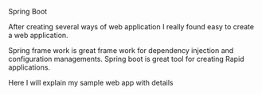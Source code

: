 
Spring Boot

After creating several ways of web application I really found easy to create a web application.

Spring frame work is great frame work for dependency injection and configuration managements.
Spring boot is great tool for creating Rapid applications.

Here I will explain my sample web app with details






